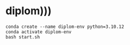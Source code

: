 # diplom)))

```
conda create --name diplom-env python=3.10.12
conda activate diplom-env
bash start.sh
```